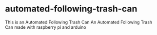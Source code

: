 # automated-following-trash-can
This is an Automated Following Trash Can
An Automated Following Trash Can made with raspberry pi and arduino
